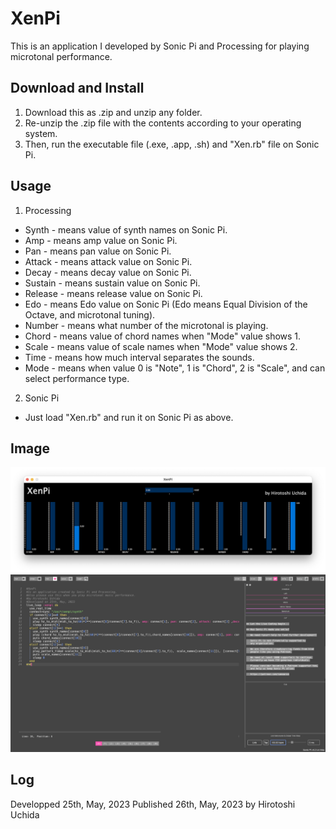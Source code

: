 # XenPi
This is an application I developed by Sonic Pi and Processing for playing microtonal performance.

## Download and Install
1. Download this as .zip and unzip any folder.
2. Re-unzip the .zip file with the contents according to your operating system.
3. Then, run the executable file (.exe, .app, .sh) and "Xen.rb" file on Sonic Pi.

## Usage
1. Processing
* Synth - means value of synth names on Sonic Pi.
* Amp - means amp value on Sonic Pi.
* Pan - means pan value on Sonic Pi.
* Attack - means attack value on Sonic Pi.
* Decay - means decay value on Sonic Pi.
* Sustain - means sustain value on Sonic Pi.
* Release - means release value on Sonic Pi.
* Edo - means Edo value on Sonic Pi (Edo means Equal Division of the Octave, and microtonal tuning).
* Number - means what number of the microtonal is playing.
* Chord - means value of chord names when "Mode" value shows 1.
* Scale - means value of scale names when "Mode" value shows 2.
* Time - means how much interval separates the sounds.
* Mode - means when value 0 is "Note", 1 is "Chord", 2 is "Scale", and can select performance type.
2. Sonic Pi
* Just load "Xen.rb" and run it on Sonic Pi as above.

## Image
<img src="XenPi-P.png"/>
<img src="XenPi-SP.png"/>

## Log
Developped 25th, May, 2023
Published 26th, May, 2023
by Hirotoshi Uchida
